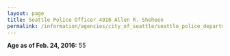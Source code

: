 ```yaml
---
layout: page
title: Seattle Police Officer 4916 Allen R. Sheheen
permalink: /information/agencies/city_of_seattle/seattle_police_department/copbook/4916/
---
```


**Age as of Feb. 24, 2016:** 55
